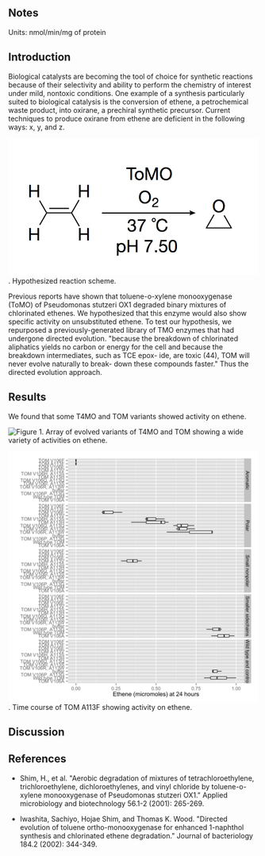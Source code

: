 Notes
-----

Units: nmol/min/mg of protein

Introduction
------------

Biological catalysts are becoming the tool of choice for synthetic
reactions because of their selectivity and ability to perform the chemistry 
of interest under mild, nontoxic conditions. One example of a synthesis
particularly suited to biological catalysis is the conversion of ethene, a
petrochemical waste product, into oxirane, a prechiral synthetic precursor.
Current techniques to produce oxirane from ethene are deficient in the
following ways: x, y, and z. 

![Scheme 1](s1.png). Hypothesized reaction scheme. 

Previous reports have shown that toluene-o-xylene monooxygenase (ToMO) of Pseudomonas stutzeri OX1 degraded binary mixtures of chlorinated ethenes. We hypothesized that this enzyme would also show specific activity on unsubstituted ethene. To test our hypothesis, we repurposed a previously-generated library of TMO enzymes that had undergone directed evolution. "because the breakdown of chlorinated aliphatics yields no carbon or energy for the cell and because the breakdown intermediates, such as TCE epox- ide, are toxic (44), TOM will never evolve naturally to break- down these compounds faster." Thus the directed evolution approach.  

Results
-------

We found that some T4MO and TOM variants showed activity on ethene. 

![Figure 1](fig1.png). Array of evolved variants of T4MO and TOM showing a wide variety of activities on ethene. 

![Figure 2](fig2.png). Time course of TOM A113F showing activity on ethene. 

Discussion
----------

References
----------

+ Shim, H., et al. "Aerobic degradation of mixtures of tetrachloroethylene, trichloroethylene, dichloroethylenes, and vinyl chloride by toluene-o-xylene monooxygenase of Pseudomonas stutzeri OX1." Applied microbiology and biotechnology 56.1-2 (2001): 265-269.

+ Iwashita, Sachiyo, Hojae Shim, and Thomas K. Wood. "Directed evolution of toluene ortho-monooxygenase for enhanced 1-naphthol synthesis and chlorinated ethene degradation." Journal of bacteriology 184.2 (2002): 344-349.
